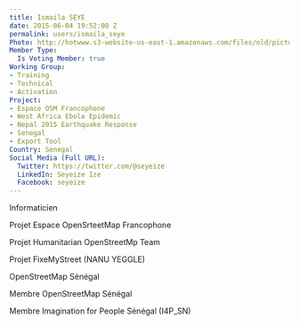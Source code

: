 ```yaml
---
title: Ismaila SEYE
date: 2015-06-04 19:52:00 Z
permalink: users/ismaila_seye
Photo: http://hotwww.s3-website-us-east-1.amazonaws.com/files/old/pictures/picture-296-1433503071.jpg
Member Type:
  Is Voting Member: true
Working Group:
- Training
- Technical
- Activation
Project:
- Espace OSM Francophone
- West Africa Ebola Epidemic
- Nepal 2015 Earthquake Response
- Senegal
- Export Tool
Country: Senegal
Social Media (Full URL):
  Twitter: https://twitter.com/@seyeize
  LinkedIn: Seyeize Ize
  Facebook: seyeize
---
```


<p>Informaticien</p><p>Projet Espace OpenSrteetMap Francophone</p><p>Projet Humanitarian OpenStreetMp Team</p><p>Projet FixeMyStreet (NANU YEGGLE)</p><p>OpenStreetMap Sénégal</p><p>Membre OpenStreetMap Sénégal</p><p>Membre Imagination for People Sénégal (I4P_SN)</p>
